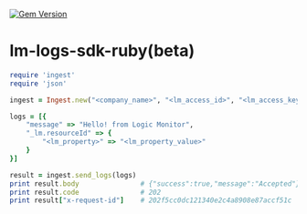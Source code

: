 [![Gem Version](https://badge.fury.io/rb/lm-logs-sdk.svg)](http://badge.fury.io/rb/lm-logs-sdk)
# lm-logs-sdk-ruby(beta)

``` ruby
require 'ingest'
require 'json'

ingest = Ingest.new("<company_name>", "<lm_access_id>", "<lm_access_key>")

logs = [{
    "message" => "Hello! from Logic Monitor",
    "_lm.resourceId" => {
        "<lm_property>" => "<lm_property_value>"
    }
}]

result = ingest.send_logs(logs)
print result.body               # {"success":true,"message":"Accepted"}
print result.code               # 202
print result["x-request-id"]    # 202f5cc0dc121340e2c4a8908e87accf51c

```